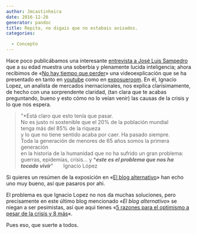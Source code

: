 ```yaml
---
author: Jmcastinheira
date: 2016-12-26
generator: pandoc
title: Repito, no digais que no estabais avisados.
categories:

  - Concepto
---
```


Hace poco publicábamos una interesante [entrevista a José Luis
Sampedro](http://entelequia.bligoo.com/content/view/441290/No-digais-que-no-estabais-avisados.html)
que a su edad muestra una soberbia y plenamente lucida inteligencia;
ahora recibimos de «[No hay tiempo que
perder](http://notime-towaste.blogspot.com/2009/05/un-hombre-sencillo-que-explica-cosas.html)»
una videoexplicación que se ha presentado en tanto en
[youtube](http://www.youtube.com/watch?v=XTYdk2Z18-k&eurl=http://www.elblogalternativo.com/%3Fp%3D7564%26preview%3Dtrue&feature=player_embedded)
como en
[exposueroom](http://exposureroom.com/members/ilopezlorenzo.aspx/assets/3a55db03214a4c3fb636d0a610caa708/).
En él, Ignacio Lopez, un analista de mercados inernacionales, nos
explica clarísimamente, de hecho con una sorprendente claridad, (tan
clara que te acabas preguntando, bueno y esto cómo no lo veían venir)
las causas de la crisis y lo que nos espera.

> "*Está claro que esto tenía que pasar.\
> No es justo ni sostenible que el 20% de la población mundial\
> tenga más del 85% de la riqueza\
> y lo que no tiene sentido acaba por caer. Ha pasado siempre.\
> Toda la generación de menores de 65 años somos la primera generación\
> en la historia de la humanidad que no ha sufrido un gran problema:\
> guerras, epidemias, crisis... y ****este es el problema que nos ha
> tocado vivir***"       Ignacio López

Si quieres un resúmen de la exposición en «[El blog
alternativo](http://www.elblogalternativo.com/?p=7564&preview=true)» han
echo uno muy bueno, así que pasaros por ahi.

El problema es que Ignacio Lopez no nos da muchas soluciones, pero
precisamente en este último blog mencionado «*El blog alternativo*» se
niegan a ser pesimistas, así que aqui tienes «[5 razones para el
optimismo a pesar de la crisis y 8
más](http://www.elblogalternativo.com/2009/02/08/5-razones-para-el-optimismo-a-pesar-de-la-crisis-y-8-mas/)«.

Pues eso, que suerte a todos.
